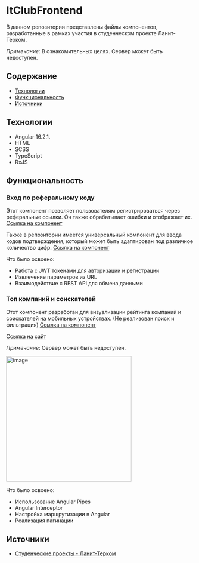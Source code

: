 # ItClubFrontend

В данном репозитории представлены файлы компонентов, разработанные в рамках участия в студенческом проекте Ланит-Терком.

*Примечание*: В ознакомительных целях. Сервер может быть недоступен.

## Содержание

- [Технологии](#технологии)
- [Функциональность](#функциональность)
- [Источники](#источники)

## Технологии

- Angular 16.2.1.
- HTML
- SCSS
- TypeScript
- RxJS

## Функциональность

### Вход по реферальному коду

Этот компонент позволяет пользователям регистрироваться через реферальные ссылки. Он также обрабатывает ошибки и отображает их. [Ссылка на компонент](./src/app/auth/referral-code-login)

Также в репозитории имеется универсальный компонент для ввода кодов подтверждения, который может быть адаптирован под различное количество цифр. [Ссылка на компонент](./src/app/shared/input-code)

Что было освоено:

- Работа с JWT токенами для авторизации и регистрации
- Извлечение параметров из URL
- Взаимодействие с REST API для обмена данными

### Топ компаний и соискателей

Этот компонент разработан для визуализации рейтинга компаний и соискателей на мобильных устройствах. (Не реализован поиск и фильтрация) [Ссылка на компонент](./src/app/workspace/top)

[Ссылка на сайт](http://outsourcing.nat.tepkom.ru:13200/workspace/top/contender-users)

*Примечание*: Сервер может быть недоступен.

<img width="336" alt="image" src="https://github.com/nastyakrlv/it-club-frontend/assets/112975832/f96e0ec7-a08b-4eee-82da-1b2ae744bb5a">


Что было освоено:

- Использование Angular Pipes
- Angular Interceptor
- Настройка маршрутизации в Angular
- Реализация пагинации


## Источники

- [Студенческие проекты - Ланит-Терком](https://student-projects.lanit-tercom.ru)
